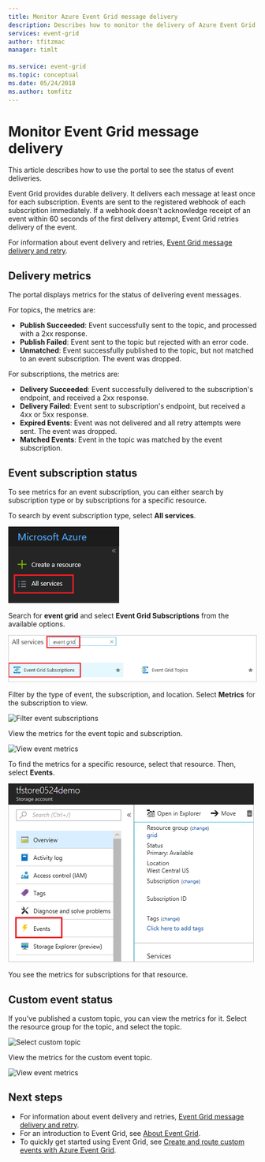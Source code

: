 ```yaml
---
title: Monitor Azure Event Grid message delivery
description: Describes how to monitor the delivery of Azure Event Grid messages.
services: event-grid
author: tfitzmac
manager: timlt

ms.service: event-grid
ms.topic: conceptual
ms.date: 05/24/2018
ms.author: tomfitz
---
```


# Monitor Event Grid message delivery 

This article describes how to use the portal to see the status of event deliveries.

Event Grid provides durable delivery. It delivers each message at least once for each subscription. Events are sent to the registered webhook of each subscription immediately. If a webhook doesn't acknowledge receipt of an event within 60 seconds of the first delivery attempt, Event Grid retries delivery of the event.

For information about event delivery and retries, [Event Grid message delivery and retry](delivery-and-retry.md).

## Delivery metrics

The portal displays metrics for the status of delivering event messages.

For topics, the metrics are:

* **Publish Succeeded**: Event successfully sent to the topic, and processed with a 2xx response.
* **Publish Failed**: Event sent to the topic but rejected with an error code.
* **Unmatched**: Event successfully published to the topic, but not matched to an event subscription. The event was dropped.

For subscriptions, the metrics are:

* **Delivery Succeeded**: Event successfully delivered to the subscription's endpoint, and received a 2xx response.
* **Delivery Failed**: Event sent to subscription's endpoint, but received a 4xx or 5xx response.
* **Expired Events**: Event was not delivered and all retry attempts were sent. The event was dropped.
* **Matched Events**: Event in the topic was matched by the event subscription.

## Event subscription status

To see metrics for an event subscription, you can either search by subscription type or by subscriptions for a specific resource.

To search by event subscription type, select **All services**.

![Select all services](./media/monitor-event-delivery/all-services.png)

Search for **event grid** and select **Event Grid Subscriptions** from the available options.

![Search for event subscriptions](./media/monitor-event-delivery/search-and-select.png)

Filter by the type of event, the subscription, and location. Select **Metrics** for the subscription to view.

![Filter event subscriptions](./media/monitor-event-delivery/filter-events.png)

View the metrics for the event topic and subscription.

![View event metrics](./media/monitor-event-delivery/subscription-metrics.png)

To find the metrics for a specific resource, select that resource. Then, select **Events**.

![Select events for a resource](./media/monitor-event-delivery/select-events.png)

You see the metrics for subscriptions for that resource.

## Custom event status

If you've published a custom topic, you can view the metrics for it. Select the resource group for the topic, and select the topic.

![Select custom topic](./media/monitor-event-delivery/select-custom-topic.png)

View the metrics for the custom event topic.

![View event metrics](./media/monitor-event-delivery/custom-topic-metrics.png)

## Next steps

* For information about event delivery and retries, [Event Grid message delivery and retry](delivery-and-retry.md).
* For an introduction to Event Grid, see [About Event Grid](overview.md).
* To quickly get started using Event Grid, see [Create and route custom events with Azure Event Grid](custom-event-quickstart.md).
